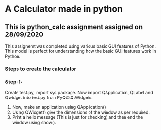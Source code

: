 # A Calculator made in python

## This is python_calc assignment assigned on 28/09/2020 

This assignemt was completed using various basic GUI features of Python. This model is perfect for understanding how the basic GUI features work in Python.

### Steps to create the calculator

### Step-1:
Create test.py, import sys package. Now import QApplication, QLabel and Qwidget into test.py from PyQt5.QtWidgets.
	
1. Now, make an application using QApplication()
2. Using QWidget() give the dimensions of the window as per required.
3. Print a hello message (This is just for checking) and then end the window using show().